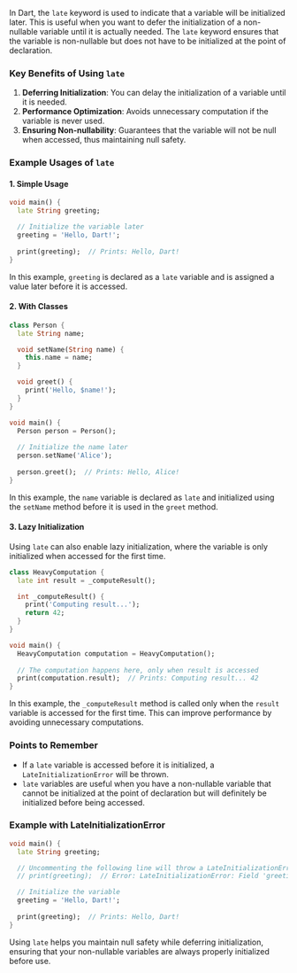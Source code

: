 In Dart, the `late` keyword is used to indicate that a variable will be initialized later. This is useful when you want to defer the initialization of a non-nullable variable until it is actually needed. The `late` keyword ensures that the variable is non-nullable but does not have to be initialized at the point of declaration.

### Key Benefits of Using `late`

1. **Deferring Initialization**: You can delay the initialization of a variable until it is needed.
2. **Performance Optimization**: Avoids unnecessary computation if the variable is never used.
3. **Ensuring Non-nullability**: Guarantees that the variable will not be null when accessed, thus maintaining null safety.

### Example Usages of `late`

#### 1. Simple Usage

```dart
void main() {
  late String greeting;

  // Initialize the variable later
  greeting = 'Hello, Dart!';
  
  print(greeting);  // Prints: Hello, Dart!
}
```

In this example, `greeting` is declared as a `late` variable and is assigned a value later before it is accessed.

#### 2. With Classes

```dart
class Person {
  late String name;

  void setName(String name) {
    this.name = name;
  }

  void greet() {
    print('Hello, $name!');
  }
}

void main() {
  Person person = Person();
  
  // Initialize the name later
  person.setName('Alice');
  
  person.greet();  // Prints: Hello, Alice!
}
```

In this example, the `name` variable is declared as `late` and initialized using the `setName` method before it is used in the `greet` method.

#### 3. Lazy Initialization

Using `late` can also enable lazy initialization, where the variable is only initialized when accessed for the first time.

```dart
class HeavyComputation {
  late int result = _computeResult();

  int _computeResult() {
    print('Computing result...');
    return 42;
  }
}

void main() {
  HeavyComputation computation = HeavyComputation();
  
  // The computation happens here, only when result is accessed
  print(computation.result);  // Prints: Computing result... 42
}
```

In this example, the `_computeResult` method is called only when the `result` variable is accessed for the first time. This can improve performance by avoiding unnecessary computations.

### Points to Remember

- If a `late` variable is accessed before it is initialized, a `LateInitializationError` will be thrown.
- `late` variables are useful when you have a non-nullable variable that cannot be initialized at the point of declaration but will definitely be initialized before being accessed.

### Example with LateInitializationError

```dart
void main() {
  late String greeting;

  // Uncommenting the following line will throw a LateInitializationError
  // print(greeting);  // Error: LateInitializationError: Field 'greeting' has not been initialized.

  // Initialize the variable
  greeting = 'Hello, Dart!';
  
  print(greeting);  // Prints: Hello, Dart!
}
```

Using `late` helps you maintain null safety while deferring initialization, ensuring that your non-nullable variables are always properly initialized before use.
